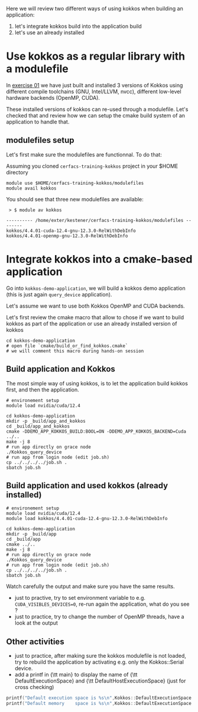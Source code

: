Here we will review two different ways of using kokkos when building an application:

1. let's integrate kokkos build into the application build
2. let's use an already installed

# Use kokkos as a regular library with a modulefile

In [exercise 01](../01-build-kokkos) we have just built and installed 3 versions of Kokkos using different compile toolchains (GNU, Intel/LLVM, nvcc), different low-level hardware backends (OpenMP, CUDA).

These installed versions of kokkos can re-used through a modulefile.
Let's checked that and review how we can setup the cmake build system of an application to handle that.

## modulefiles setup

Let's first make sure the modulefiles are functionnal. To do that:

Assuming you cloned `cerfacs-training-kokkos` project in your $HOME directory

```shell
module use $HOME/cerfacs-training-kokkos/modulefiles
module avail kokkos
```

You should see that three new modulefiles are available:
```text
 > $ module av kokkos

---------- /home/exter/kestener/cerfacs-training-kokkos/modulefiles --------
kokkos/4.4.01-cuda-12.4-gnu-12.3.0-RelWithDebInfo
kokkos/4.4.01-openmp-gnu-12.3.0-RelWithDebInfo
```

# Integrate kokkos into a cmake-based application

Go into `kokkos-demo-application`, we will build a kokkos demo application (this is just again `query_device` application).

Let's assume we want to use both Kokkos OpenMP and CUDA backends.

Let's first review the cmake macro that allow to chose if we want to build kokkos as part of the application or use an already installed version of kokkos

```shell
cd kokkos-demo-application
# open file `cmake/build_or_find_kokkos.cmake`
# we will comment this macro during hands-on session
```

## Build application and Kokkos

The most simple way of using kokkos, is to let the application build kokkos first, and then the application.

```shell
# environement setup
module load nvidia/cuda/12.4

cd kokkos-demo-application
mkdir -p _build/app_and_kokkos
cd _build/app_and_kokkos
cmake -DDEMO_APP_KOKKOS_BUILD:BOOL=ON -DDEMO_APP_KOKKOS_BACKEND=Cuda ../..
make -j 8
# run app directly on grace node
./Kokkos_query_device
# run app from login node (edit job.sh)
cp ../../../../job.sh .
sbatch job.sh
```

## Build application and used kokkos (already installed)

```shell
# environement setup
module load nvidia/cuda/12.4
module load kokkos/4.4.01-cuda-12.4-gnu-12.3.0-RelWithDebInfo

cd kokkos-demo-application
mkdir -p _build/app
cd _build/app
cmake ../..
make -j 8
# run app directly on grace node
./Kokkos_query_device
# run app from login node (edit job.sh)
cp ../../../../job.sh .
sbatch job.sh
```

Watch carefully the output and make sure you have the same results.

- just to practive, try to set environment variable to e.g. `CUDA_VISIBLES_DEVICES=0`, re-run again the application, what do you see ?
- just to practice, try to change the number of OpenMP threads, have a look at the output

## Other activities

- just to practice, after making sure the kokkos modulefile is not loaded, try to rebuild the application by activating e.g. only the Kokkos::Serial device.
- add a printf in {\tt main} to display the name of {\tt DefaultExecutionSpace} and {\tt DefaultHostExecutionSpace} (just for cross checking)
```c++
printf("Default execution space is %s\n",Kokkos::DefaultExecutionSpace::name());
printf("Default memory    space is %s\n",Kokkos::DefaultExecutionSpace::memory_space::name());
```
